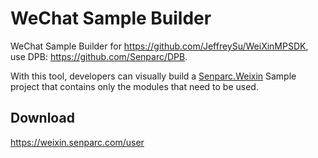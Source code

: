 # WeChat Sample Builder
WeChat Sample Builder for https://github.com/JeffreySu/WeiXinMPSDK, use DPB: https://github.com/Senparc/DPB.

With this tool, developers can visually build a [Senparc.Weixin](https://github.com/JeffreySu/WeiXinMPSDK) Sample project that contains 
only the modules that need to be used.

## Download

https://weixin.senparc.com/user
